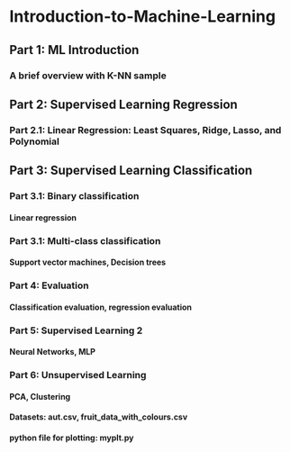 # Introduction-to-Machine-Learning
## Part 1: ML Introduction
### A brief overview with K-NN sample
## Part 2: Supervised Learning Regression
### Part 2.1: Linear Regression: Least Squares, Ridge, Lasso, and Polynomial
## Part 3: Supervised Learning Classification
### Part 3.1: Binary classification
#### Linear regression
### Part 3.1: Multi-class classification
#### Support vector machines, Decision trees
### Part 4: Evaluation
#### Classification evaluation, regression evaluation
### Part 5: Supervised Learning 2
#### Neural Networks, MLP
### Part 6: Unsupervised Learning
#### PCA, Clustering

#### Datasets: aut.csv, fruit_data_with_colours.csv
#### python file for plotting: myplt.py
